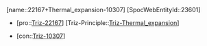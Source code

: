﻿---
type: TrizContradiction
aliases:
- 22167+Thermal_expansion-10307
license: CC BY-SA 4.0
copyright: https://github.com/SpocWeb
IsDeleted: false
IsReadOnly: false
Confidential: public
tags: 
- Triz/Contradiction
---
[name::22167+Thermal_expansion-10307]
[SpocWebEntityId::23601]
+ [pro::[Triz-22167](Triz-22167)]
[Triz-Principle::[Triz-Thermal_expansion](tech/Triz/Principle/Triz-Thermal_expansion.md)]
- [con::[Triz-10307](Triz-10307)]

